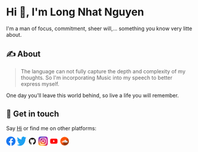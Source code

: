# Hi 👋, I'm Long Nhat Nguyen

I'm a man of focus, commitment, sheer will,... something you know very litte about.

## ✍️ About

> The language can not fully capture the depth and complexity of my thoughts. So I'm incorporating Music into my speech to better express myself.

One day you'll leave this world behind, so live a life you will remember.

## 🤙 Get in touch

Say [Hi](mailto:torn4dom4n@gmail.com) or find me on other platforms: 

<a href="https://www.facebook.com/LongNhatNguyenOfficial"><img src=assets/facebook.png width="25" height="25"></a>
<a href="https://www.twitter.com/torn4dom4n"><img src=assets/twitter.png width="25" height="25"></a>
<a href="https://github.com/torn4dom4n"><img src=assets/github.png width="25" height="25"></a>
<a href="https://www.instagram.com/torn4dom4n"><img src=assets/instagram.png width="25" height="25"></a>
<a href="https://www.youtube.com/channel/UCdODlNO_H2kN2JYsUuAuybQ"><img src=assets/youtube.png width="25" height="25"></a>
<a href="https://soundcloud.com/torn4dom4n"><img src=assets/soundcloud.png width="25" height="25"></a>
